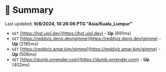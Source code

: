 # 📖 Summary
Last updated: **9/8/2024, 10:26:06 PTG "Asia/Kuala_Lumpur"**

- `GET` [https://hst.ujol.dev](https://hst.ujol.dev) - **Up** (691ms)
- `GET` [https://reddviz.deno.dev/gimme](https://reddviz.deno.dev/gimme) - **Up** (2185ms)
- `GET` [https://reddviz.amar.kim/gimme](https://reddviz.amar.kim/gimme) - **Up** (506ms)
- `GET` [https://dumb.onrender.com](https://dumb.onrender.com) - **Up** (402ms)
